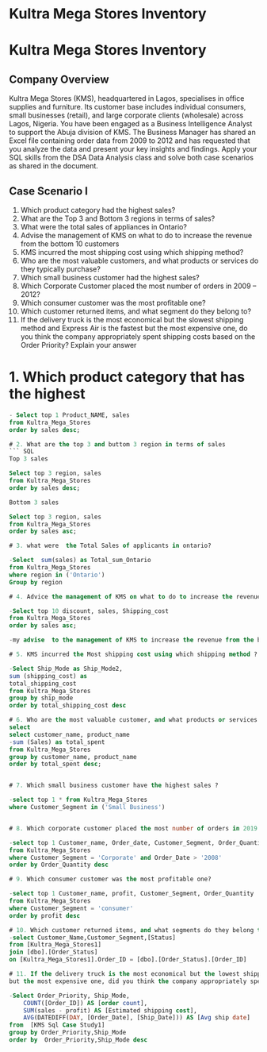 # Kultra Mega Stores Inventory


# Kultra Mega Stores Inventory 
## Company Overview 
Kultra Mega Stores (KMS), headquartered in Lagos, specialises in office supplies and furniture. Its customer base includes individual consumers, small businesses (retail), and large corporate clients (wholesale) across Lagos, Nigeria. 
You have been engaged as a Business Intelligence Analyst to support the Abuja division of KMS. The Business Manager has shared an Excel file containing order data from 2009 to 2012 and has requested that you analyze the data and present your key insights and findings. 
Apply your SQL skills from the DSA Data Analysis class and solve both case scenarios as shared in the document. 

## Case Scenario I 
1. Which product category had the highest sales? 
2. What are the Top 3 and Bottom 3 regions in terms of sales? 
3. What were the total sales of appliances in Ontario? 
4. Advise the management of KMS on what to do to increase the revenue from the bottom 10 customers 
5. KMS incurred the most shipping cost using which shipping method? 
6. Who are the most valuable customers, and what products or services do they typically purchase? 
7. Which small business customer had the highest sales? 
8. Which Corporate Customer placed the most number of orders in 2009 – 2012? 
9. Which consumer customer was the most profitable one? 
10. Which customer returned items, and what segment do they belong to? 
11. If the delivery truck is the most economical but the slowest shipping method and Express Air is the fastest but the most expensive one, do you think the company appropriately spent shipping costs based on the Order Priority? Explain your answer


# 1. Which product category that has the highest 
```SQL
- Select top 1 Product_NAME, sales
from Kultra_Mega_Stores
order by sales desc;

# 2. What are the top 3 and buttom 3 region in terms of sales 
``` SQL
Top 3 sales

Select top 3 region, sales
from Kultra_Mega_Stores
order by sales desc;

Bottom 3 sales

Select top 3 region, sales
from Kultra_Mega_Stores
order by sales asc;

# 3. what were  the Total Sales of applicants in ontario?

-Select  sum(sales) as Total_sum_Ontario
from Kultra_Mega_Stores
where region in ('Ontario')
Group by region

# 4. Advice the management of KMS on what to do to increase the revenue from the buttom 10 customer 

-Select top 10 discount, sales, Shipping_cost
from Kultra_Mega_Stores
order by sales asc;

-my advise  to the management of KMS to increase the revenue from the bottom 10 customers  is to either increse the discount  for the customers or reduce the shipping cost this  may motivate them to buy more. As shown in the data these customers have lowest discount  although their shipping cost is not high

# 5. KMS incurred the Most shipping cost using which shipping method ?

-Select Ship_Mode as Ship_Mode2,  
sum (shipping_cost) as
total_shipping_cost
from Kultra_Mega_Stores
group by ship_mode
order by total_shipping_cost desc

# 6. Who are the most valuable customer, and what products or services did they typically purchase?
select 
select customer_name, product_name
-sum (Sales) as total_spent
from Kultra_Mega_Stores
group by customer_name, product_name
order by total_spent desc;


# 7. Which small business customer have the highest sales ?

-select top 1 * from Kultra_Mega_Stores
where Customer_Segment in ('Small Business')


# 8. Which corporate customer placed the most number of orders in 2019 -2012?

-select top 1 Customer_name, Order_date, Customer_Segment, Order_Quantity
from Kultra_Mega_Stores
where Customer_Segment = 'Corporate' and Order_Date > '2008'
order by Order_Quantity desc

# 9. Which consumer customer was the most profitable one?

-select top 1 Customer_name, profit, Customer_Segment, Order_Quantity
from Kultra_Mega_Stores
where Customer_Segment = 'consumer' 
order by profit desc

# 10. Which customer returned items, and what segments do they belong to?
-select Customer_Name,Customer_Segment,[Status]
from [Kultra_Mega_Stores1]
join [dbo].[Order_Status]
on [Kultra_Mega_Stores1].Order_ID = [dbo].[Order_Status].[Order_ID]

# 11. If the delivery truck is the most economical but the lowest shipping method and express air is the fastest.
but the most expensive one, did you think the company appropriately spent shipping costs based on the order priority.

-Select Order_Priority, Ship_Mode,
    COUNT([Order_ID]) AS [order count],
    SUM(sales - profit) AS [Estimated shipping cost],
    AVG(DATEDIFF(DAY, [Order_Date], [Ship_Date])) AS [Avg ship date]
from  [KMS Sql Case Study1] 
group by Order_Priority,Ship_Mode
order by  Order_Priority,Ship_Mode desc
